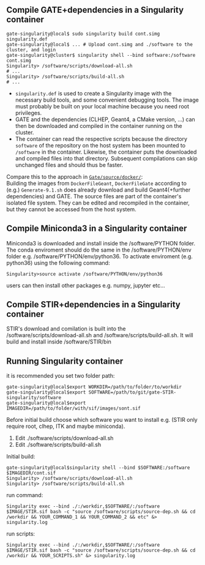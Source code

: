 Compile GATE+dependencies in a Singularity container
----------------------------------------------------

```
gate-singularity@local$ sudo singularity build cont.simg singularity.def
gate-singularity@local$ ... # Upload cont.simg and ./software to the cluster, and login
gate-singularity@cluster$ singularity shell --bind software:/software cont.simg
Singularity> /software/scripts/download-all.sh
# ...
Singularity> /software/scripts/build-all.sh
# ...
```

- `singularity.def` is used to create a Singularity image with the necessary build tools, 
  and some convenient debugging tools. The image must probably be built on your local machine 
  because you need root privileges.
- GATE and the dependencies (CLHEP, Geant4, a CMake version, ...) can then be
  downloaded and compiled in the container running on the cluster. 
- The container can read the respective scripts because the directory `software` 
  of the repository on the host system has been mounted to `/software` in the container.
  Likewise, the container puts the downloaded and compiled files into that directory.
  Subsequent compilations can skip unchanged files and should thus be faster.

Compare this to the approach in 
[`Gate/source/docker/`](https://github.com/OpenGATE/Gate/tree/develop/source/docker):  
Building the images from `DockerFileGeant`, `DockerFileGate` according to (e.g.) 
`Generate-9.1.sh` does already download and build Geant4(+further dependencies) and GATE.
The source files are part of the container's isolated file system. They can be edited and 
recompiled in the container, but they cannot be accessed from the host system.

Compile Miniconda3 in a Singularity container
----------------------------------------------------
Miniconda3 is downloaded and install inside the /software/PYTHON folder. The conda enviroment 
should do the same in the /software/PYTHON/env folder e.g. /software/PYTHON/env/python36. 
To activate enviroment (e.g. python36) using the following command:
```
Singularity>source activate /software/PYTHON/env/python36
```
users can then install other packages e.g. numpy, jupyter etc...

Compile STIR+dependencies in a Singularity container
----------------------------------------------------
STIR's download and comilation is built into the /software/scripts/download-all.sh and 
/software/scripts/build-all.sh. It will build and install inside /software/STIR/bin

Running Singularity container
----------------------------------------------------
it is recommended you set two folder path:
```
gate-singularity@local$export WORKDIR=/path/to/folder/to/workdir
gate-singularity@local$export SOFTWARE=/path/to/git/gate-STIR-singularity/software
gate-singularity@local$export IMAGEDIR=/path/to/folder/with/sif/images/sont.sif
```

Before initial build choose which software you want to install e.g. (STIR only require root, clhep, ITK and maybe miniconda).
1. Edit ./software/scripts/download-all.sh
2. Edit ./software/scripts/build-all.sh

Initial build:
```
gate-singularity@local$singularity shell --bind $SOFTWARE:/software $IMAGEDIR/cont.sif
Singularity> /software/scripts/download-all.sh
Singularity> /software/scripts/build-all.sh
```

run command:
```
Singularity exec --bind ./:/workdir,$SOFTWARE/:/software $IMAGE/STIR.sif bash -c "source /software/scripts/source-dep.sh && cd /workdir && YOUR_COMMAND_1 && YOUR_COMMAND_2 && etc" &> singularity.log
```

run scripts:
```
Singularity exec --bind ./:/workdir,$SOFTWARE/:/software $IMAGE/STIR.sif bash -c "source /software/scripts/source-dep.sh && cd /workdir && YOUR_SCRIPTS.sh" &> singularity.log
```
